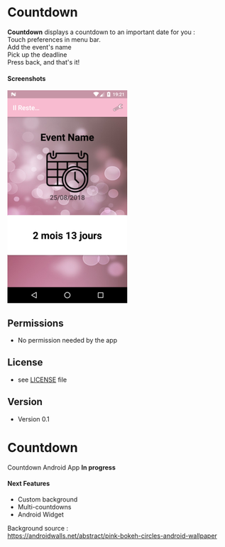 Countdown
======
**Countdown** displays a countdown to an important date for you :
<br>
Touch preferences in menu bar.
<br>
Add the event's name
<br>
Pick up the deadline
<br>
Press back, and that's it!
<br>

#### Screenshots
![Screenshot Android](https://github.com/sldevand/Countdown/blob/master/screenshots/Countdown%20Home.png)


## Permissions
* No permission needed by the app

## License 
* see [LICENSE](https://github.com/sldevand/Countdown/blob/master/LICENSE.md) file

## Version 
* Version 0.1

# Countdown
Countdown Android App
<strong>In progress</strong>


<h4>Next Features</h4>
<ul>
  <li>Custom background</li>
  <li>Multi-countdowns</li>
  <li>Android Widget</li>
</ul>

Background source :
<br>
<a href="https://androidwalls.net/abstract/pink-bokeh-circles-android-wallpaper">https://androidwalls.net/abstract/pink-bokeh-circles-android-wallpaper</a>


